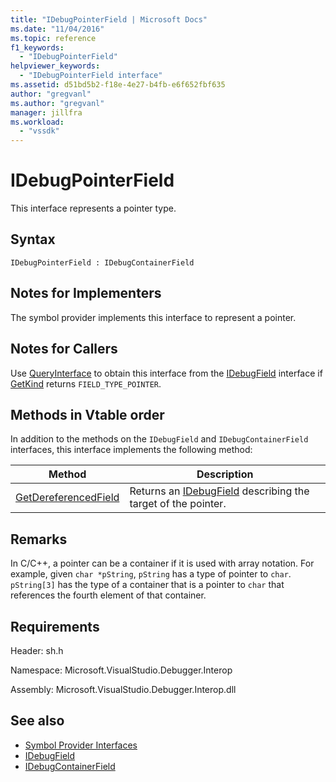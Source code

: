 ```yaml
---
title: "IDebugPointerField | Microsoft Docs"
ms.date: "11/04/2016"
ms.topic: reference
f1_keywords:
  - "IDebugPointerField"
helpviewer_keywords:
  - "IDebugPointerField interface"
ms.assetid: d51bd5b2-f18e-4e27-b4fb-e6f652fbf635
author: "gregvanl"
ms.author: "gregvanl"
manager: jillfra
ms.workload:
  - "vssdk"
---
```

# IDebugPointerField
This interface represents a pointer type.

## Syntax

```
IDebugPointerField : IDebugContainerField
```

## Notes for Implementers
 The symbol provider implements this interface to represent a pointer.

## Notes for Callers
 Use [QueryInterface](/cpp/atl/queryinterface) to obtain this interface from the [IDebugField](../../../extensibility/debugger/reference/idebugfield.md) interface if [GetKind](../../../extensibility/debugger/reference/idebugfield-getkind.md) returns `FIELD_TYPE_POINTER`.

## Methods in Vtable order
 In addition to the methods on the `IDebugField` and `IDebugContainerField` interfaces, this interface implements the following method:

|Method|Description|
|------------|-----------------|
|[GetDereferencedField](../../../extensibility/debugger/reference/idebugpointerfield-getdereferencedfield.md)|Returns an [IDebugField](../../../extensibility/debugger/reference/idebugfield.md) describing the target of the pointer.|

## Remarks
 In C/C++, a pointer can be a container if it is used with array notation. For example, given `char *pString`, `pString` has a type of pointer to `char`. `pString[3]` has the type of a container that is a pointer to `char` that references the fourth element of that container.

## Requirements
 Header: sh.h

 Namespace: Microsoft.VisualStudio.Debugger.Interop

 Assembly: Microsoft.VisualStudio.Debugger.Interop.dll

## See also
- [Symbol Provider Interfaces](../../../extensibility/debugger/reference/symbol-provider-interfaces.md)
- [IDebugField](../../../extensibility/debugger/reference/idebugfield.md)
- [IDebugContainerField](../../../extensibility/debugger/reference/idebugcontainerfield.md)